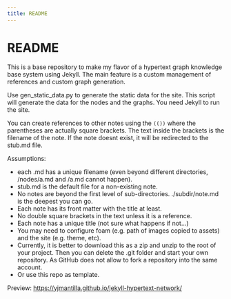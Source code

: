 ```yaml
---
title: README
---
```


# README

This is a base repository to make my flavor of a hypertext graph knowledge base system using Jekyll. The main feature is a custom management of references and custom graph generation.

Use gen_static_data.py to generate the static data for the site. This script will generate the data for the nodes and the graphs.
You need Jekyll to run the site.

You can create references to other notes using the ``(())`` where the parentheses are actually square brackets. The text inside the brackets is the filename of the note. If the note doesnt exist, it will be redirected to the stub.md file.

Assumptions:

- each .md has a unique filename (even beyond different directories, /nodes/a.md and /a.md cannot happen).
- stub.md is the default file for a non-existing note.
- No notes are beyond the first level of sub-directories. ./subdir/note.md is the deepest you can go.
- Each note has its front matter with the title at least.
- No double square brackets in the text unless it is a reference.
- Each note has a unique title (not sure what happens if not...)
- You may need to configure foam (e.g. path of images copied to assets) and the site (e.g. theme, etc).
- Currently, it is better to download this as a zip and unzip to the root of your project. Then you can delete the .git folder and start your own repository. As GitHub does not allow to fork a repository into the same account.
- Or use this repo as template.

Preview: https://yjmantilla.github.io/jekyll-hypertext-network/
